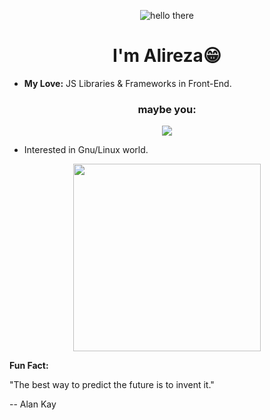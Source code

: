 <p align="center">
  <img alt="hello there" src="https://media1.tenor.com/m/0Akz_GWDQyQAAAAC/star-wars-hello-there.gif" />
</p>
<h1 align="center"> I'm Alireza😁 </h1>

- **My Love:** JS Libraries & Frameworks in Front-End.

<h3 align="center">maybe you:</h3>
<p align="center">
  <img src="https://c.tenor.com/osMRMnuwfM8AAAAC/star-wars.gif" />
</p>

- Interested in Gnu/Linux world.
<p align="center">
  <img width="300px" src="https://i.kym-cdn.com/photos/images/newsfeed/002/243/406/43b.jpg" />
</p>

**Fun Fact:**

"The best way to predict the future is to invent it."

-- Alan Kay
